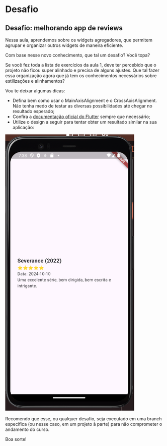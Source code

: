 # Desafio

## Desafio: melhorando app de reviews

Nessa aula, aprendemos sobre os widgets agregadores, que permitem agrupar e organizar outros widgets de maneira eficiente.

Com base nesse novo conhecimento, que tal um desafio? Você topa?

Se você fez toda a lista de exercícios da aula 1, deve ter percebido que o projeto não ficou super alinhado e precisa de alguns ajustes. Que tal fazer essa organização agora que já tem os conhecimentos necessários sobre estilizações e alinhamentos?

Vou te deixar algumas dicas:

- Defina bem como usar o MainAxisAlignment e o CrossAxisAlignment. Não tenha medo de testar as diversas possibilidades até chegar no resultado esperado;
- Confira a [documentação oficial do Flutter](https://docs.flutter.dev/ui/widgets/layout "Documentação Oficial") sempre que necessário;
- Utilize o design a seguir para tentar obter um resultado similar na sua aplicação:

![alt text](image-1.png)

Recomendo que esse, ou qualquer desafio, seja executado em uma branch específica (ou nesse caso, em um projeto à parte) para não comprometer o andamento do curso.

Boa sorte!

